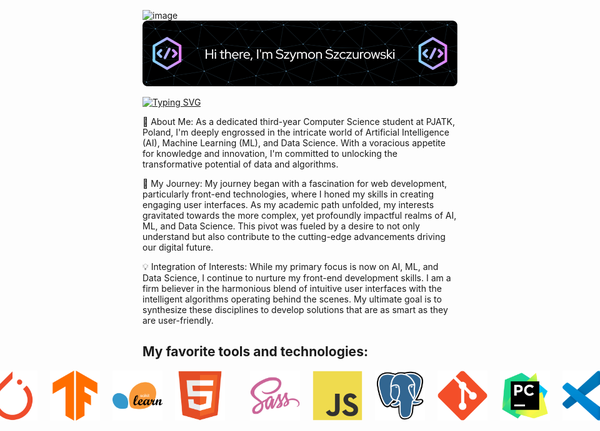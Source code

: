 ![image](https://github.com/szymonszczurowski/szymonszczurowski/assets/102825431/2f535459-a8ee-4ccc-82b9-f49a7fcd71e4)![Header](./icons/profile_header.png)

[![Typing SVG](https://readme-typing-svg.demolab.com/?lines=Welcome+to+my+GitHub!;My+name+is+Szymon+Szczurowski)](https://git.io/typing-svg)

🌟 About Me:
As a dedicated third-year Computer Science student at PJATK, Poland, I'm deeply engrossed in the intricate world of Artificial Intelligence (AI), Machine Learning (ML), and Data Science. With a voracious appetite for knowledge and innovation, I'm committed to unlocking the transformative potential of data and algorithms.


🚀 My Journey:
My journey began with a fascination for web development, particularly front-end technologies, where I honed my skills in creating engaging user interfaces. As my academic path unfolded, my interests gravitated towards the more complex, yet profoundly impactful realms of AI, ML, and Data Science. This pivot was fueled by a desire to not only understand but also contribute to the cutting-edge advancements driving our digital future.


💡 Integration of Interests:
While my primary focus is now on AI, ML, and Data Science, I continue to nurture my front-end development skills. I am a firm believer in the harmonious blend of intuitive user interfaces with the intelligent algorithms operating behind the scenes. My ultimate goal is to synthesize these disciplines to develop solutions that are as smart as they are user-friendly.

<b><h2>My favorite tools and technologies:</h2></b>

<div style="display: flex; justify-content: center; align-items: center; gap: 10px;">
   <img src="./icons/Python.png" width='80' style="margin-right: 10px;">
   <img src="./icons/Pandas.png" width='80' style="margin-right: 10px;">
   <img src="./icons/PyTorch.png" width='80' style="margin-right: 10px;">
   <img src="./icons/TensorFlow.png" width='80' style="margin-right: 10px;">
   <img src="./icons/scikit-learn.png" width='80' style="margin-right: 10px;">
   <img src="./icons/HTML5.png" width='80' style="margin-right: 10px;">
   <img src"./icons/CSS3.png" width='80' style="margin-right: 10px;">
   <img src="./icons/Sass.png" width='80' style="margin-right: 10px;">
   <img src="./icons/JavaScript.png" width='80' style="margin-right: 10px;">
   <img src="./icons/PostgresSQL.png" width='80' style="margin-right: 10px;">
   <img src="./icons/Git.png" width='80' style="margin-right: 10px;">
   <img src="./icons/PyCharm.png" width='80' style="margin-right: 10px;">
   <img src="./icons/Visual Studio Code (VS Code).png" width='80' style="margin-right: 10px;">
   <img src="./icons/IntelliJ IDEA.png" width='80' style="margin-right: 10px;">
   <img src="./icons/Jupyter.png" width='80'>
</div>



  
        

